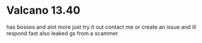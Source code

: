 # Valcano 13.40
 
 has bosses and alot more just try it out contact me or create an issue and ill respond fast also leaked gs from a scammer 
